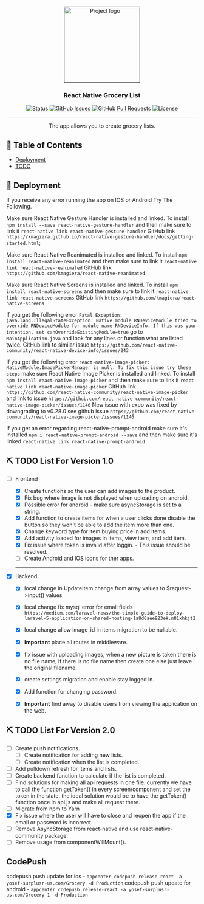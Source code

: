 <p align="center">
  <a href="" rel="noopener">
 <img width=200px height=200px src="https://i.imgur.com/6wj0hh6.jpg" alt="Project logo"></a>
</p>

<h3 align="center">React Native Grocery List</h3>

<div align="center">

[![Status](https://img.shields.io/badge/status-active-success.svg)]()
[![GitHub Issues](https://img.shields.io/github/issues/kylelobo/The-Documentation-Compendium.svg)](https://github.com/kylelobo/The-Documentation-Compendium/issues)
[![GitHub Pull Requests](https://img.shields.io/github/issues-pr/kylelobo/The-Documentation-Compendium.svg)](https://github.com/kylelobo/The-Documentation-Compendium/pulls)
[![License](https://img.shields.io/badge/license-MIT-blue.svg)](/LICENSE)

</div>

---

<p align="center"> The app allows you to create grocery lists.
    <br> 
</p>

## 📝 Table of Contents

- [Deployment](#deployment)
- [TODO](#todo_list)

## 🚀 Deployment <a name = "deployment"></a>

If you receive any error running the app on IOS or Android Try The Following.

Make sure React Native Gesture Handler is installed and linked.
To install `npm install --save react-native-gesture-handler` and then make sure to link it `react-native link react-native-gesture-handler`
GitHub link `https://kmagiera.github.io/react-native-gesture-handler/docs/getting-started.html`;

Make sure React Native Reanimated is installed and linked.
To install `npm install react-native-reanimated` and then make sure to link it `react-native link react-native-reanimated`
GitHub link `https://github.com/kmagiera/react-native-reanimated`

Make sure React Native Screens is installed and linked.
To install `npm install react-native-screens` and then make sure to link it `react-native link react-native-screens`
GitHub link `https://github.com/kmagiera/react-native-screens`

If you get the following error `Fatal Exception: java.lang.IllegalStateException: Native module RNDeviceModule tried to override RNDeviceModule for module name RNDeviceInfo. If this was your intention, set canOverrideExistingModule=true` go to `MainApplication.java` and look for any lines or function what are listed twice.
GitHub link to similar issue `https://github.com/react-native-community/react-native-device-info/issues/243`

If you get the following error `react-native-image-picker: NativeModule.ImagePickerManager is null. To fix this issue try these steps` make sure React Native Image Picker is installed and linked.
To install `npm install react-native-image-picker` and then make sure to link it `react-native link react-native-image-picker`
GitHub link `https://github.com/react-native-community/react-native-image-picker` and link to issue `https://github.com/react-native-community/react-native-image-picker/issues/1146` New issue with expo was fixed by downgrading to v0.28.0 see github issue `https://github.com/react-native-community/react-native-image-picker/issues/1146`


If you get an error regarding react-native-prompt-android make sure it's installed `npm i react-native-prompt-android --save` and then make sure it's linked `react-native link react-native-prompt-android`

## ⛏️ TODO List For Version 1.0 <a name = "todo_list"></a>

  - [ ] Frontend
    - [x] Create functions so the user can add images to the product.
    - [x] Fix bug where image is not displayed when uploading on android.
    - [x] Possible error for android - make sure asyncStorage is set to a string.
    - [x] Add function to create items for when a user clicks done disable the button so they won't be able to add the item more than one.
    - [x] Change keyword type for item buying price in add items.
    - [x] Add activity loaded for images in items, view item, and add item.
    - [x] Fix issue where token is invalid after loggin. - This issue should be resolved.
    - [ ] Create Android and IOS icons for ther apps.

    <hr />

  - [x] Backend
    - [x] local change in UpdateItem change from array values to $request->input() values
    - [x] local change fix mysql error for email fields `https://medium.com/laravel-news/the-simple-guide-to-deploy-laravel-5-application-on-shared-hosting-1a8d0aee923e#.m81xhkjt2`
    - [x] local change allow image_id in items migration to be nullable.
    - [x] <strong>Important</strong> place all routes in middleware.
    - [x] fix issue with uploading images, when a new picture is taken there is no file name, if there is no file name then create one else just leave the original filename.
    - [x] create settings migration and enable stay logged in.
    - [x] Add function for changing password.
    - [x] <strong>Important</strong> find away to disable users from viewing the application on the web.


## ⛏️ TODO List For Version 2.0

  - [ ] Create push notifications.
    - [ ] Create notification for adding new lists.
    - [ ] Create notification when the list is completed.

  - [ ] Add pulldown refresh for items and lists.
  - [ ] Create backend function to calculate if the list is completed.
  - [ ] Find solutions for making all api requests in one file. currently we have to call the function
  getToken() in every screen/component and set the token in the state. the ideal solution would be to have
  the getToken() function once in api.js and make all request there.
  - [ ] Migrate from npm to Yarn
  - [x] Fix issue where the user will have to close and reopen the app if the email or password is incorrect.
  - [ ] Remove AsyncStorage from react-native and use react-native-community package.
  - [ ] Remove usage from componentWillMount().
  
  ## CodePush
  
  codepush push update for ios - `appcenter codepush release-react -a yosef-surplusr-us.com/Grocery -d Production`
  codepush push update for android - `appcenter codepush release-react -a yosef-surplusr-us.com/Grocery-1 -d Production`